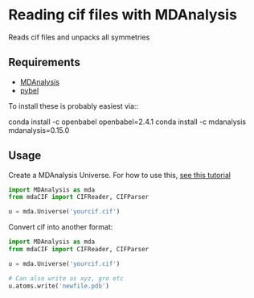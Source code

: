 # Reading cif files with MDAnalysis

Reads cif files and unpacks all symmetries

## Requirements
 * [MDAnalysis](https://anaconda.org/MDAnalysis/mdanalysis)
 * [pybel](https://anaconda.org/openbabel/openbabel)

To install these is probably easiest via::

 conda install -c openbabel openbabel=2.4.1 
 conda install -c mdanalysis mdanalysis=0.15.0 

## Usage

Create a MDAnalysis Universe.  For how to use this, [see this tutorial](http://www.mdanalysis.org/MDAnalysisTutorial/)

```python
import MDAnalysis as mda
from mdaCIF import CIFReader, CIFParser

u = mda.Universe('yourcif.cif')
```

Convert cif into another format:

```python
import MDAnalysis as mda
from mdaCIF import CIFReader, CIFParser

u = mda.Universe('yourcif.cif')

# Can also write as xyz, gro etc
u.atoms.write('newfile.pdb')
```
